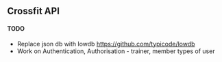 ## Crossfit API

#### TODO

- Replace json db with lowdb https://github.com/typicode/lowdb
- Work on Authentication, Authorisation - trainer, member types of user
